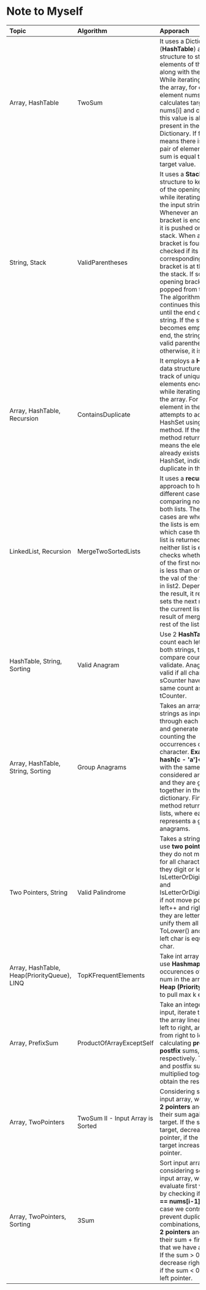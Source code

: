 # Note to Myself

| Topic  | Algorithm  | Apporach |
| :------------ |:--------------- |:----- |
| Array, HashTable      | TwoSum | It uses a Dictionary (**HashTable**) as a data structure to store the elements of the array along with their indices. While iterating through the array, for each element nums[i], it calculates target - nums[i] and checks if this value is already present in the Dictionary. If found, it means there is a valid pair of elements whose sum is equal to the target value. |
| String, Stack         | ValidParentheses | It uses a **Stack** data structure to keep track of the opening brackets while iterating through the input string. Whenever an opening bracket is encountered, it is pushed onto the stack. When a closing bracket is found, it is checked if its corresponding opening bracket is at the top of the stack. If so, the opening bracket is popped from the stack. The algorithm continues this process until the end of the string. If the stack becomes empty at the end, the string contains valid parentheses; otherwise, it is not valid. |
| Array, HashTable, Recursion | ContainsDuplicate | It employs a **HashSet** data structure to keep track of unique elements encountered while iterating through the array. For each element in the array, it attempts to add it to the HashSet using the Add method. If the Add method returns false, it means the element already exists in the HashSet, indicating a duplicate in the array. |
| LinkedList, Recursion | MergeTwoSortedLists | It uses a **recursive** approach to handle different cases when comparing nodes from both lists. The base cases are when one of the lists is empty, in which case the other list is returned. If neither list is empty, it checks whether the val of the first node in list1 is less than or equal to the val of the first node in list2. Depending on the result, it recursively sets the next node of the current list to the result of merging the rest of the lists. |
| HashTable, String, Sorting | Valid Anagram | Use 2 **HashTable** to count each letter in both strings, then compare counts to validate. Anagram is valid if all chars from sCounter have the same count as tCounter. |
| Array, HashTable, String, Sorting | Group Anagrams | Takes an array of strings as input, iterate through each string, and generate a key by counting the occurrences of each character. **Example hash[c - 'a']++.** Strings with the same key are considered anagrams, and they are grouped together in the dictionary. Finally, the method returns a list of lists, where each list represents a group of anagrams. |
| Two Pointers, String | Valid Palindrome | Takes a string as input, use **two pointers**, while they do not meet, check for all characters, are they digit or letter IsLetterOrDigit(s[left]) and IsLetterOrDigit(s[right]), if not move pointers left++ and right--, if they are letter or digit, unify them all - ToLower() and check if left char is equal to right char. |
| Array, HashTable, Heap(PriorityQueue), LINQ | TopKFrequentElements | Take int array as input, use **Hashmap** to map occurences of each num in the array, utilize **Heap (PriorityQueue)** to pull max k elements. |
| Array, PrefixSum | ProductOfArrayExceptSelf | Take an integer array as input, iterate through the array linearly from left to right, and then from right to left, calculating **prefix** and **postfix** sums, respectively. The prefix and postfix sums are multiplied together to obtain the result. |
| Array, TwoPointers | TwoSum II - Input Array is Sorted | Considering sorted input array, we can use **2 pointers** and evaluate their sum against the target. If the sum > target, decrease right pointer, if the sum < target increase left pointer. |
| Array, TwoPointers, Sorting | 3Sum | Sort input array, then considering sorted input array, we can evaluate first value 1/3 by checking if **nums[i] == nums[i-1]** in that case we contninue to prevent duplicate combinations, then use **2 pointers** and evaluate their sum + firt element that we have against 0. If the sum > 0, decrease right pointer, if the sum < 0 increase left pointer. |
